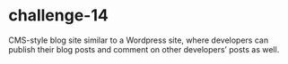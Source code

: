 # challenge-14
CMS-style blog site similar to a Wordpress site, where developers can publish their blog posts and comment on other developers’ posts as well.
